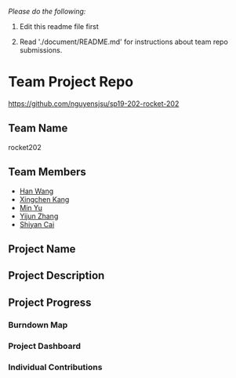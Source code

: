 
*Please do the following:*

1. Edit this readme file first

2. Read './document/README.md' for instructions about team repo submissions.


# Team Project Repo 
https://github.com/nguyensjsu/sp19-202-rocket-202
## Team Name
rocket202
## Team Members

* [Han Wang](url_to_your_github_repo)
* [Xingchen Kang](url_to_your_github_repo)
* [Min Yu](url_to_your_github_repo)
* [Yijun Zhang](url_to_your_github_repo)
* [Shiyan Cai](url_to_your_github_repo)
## Project Name

## Project Description

## Project Progress

### Burndown Map

### Project Dashboard

### Individual Contributions
